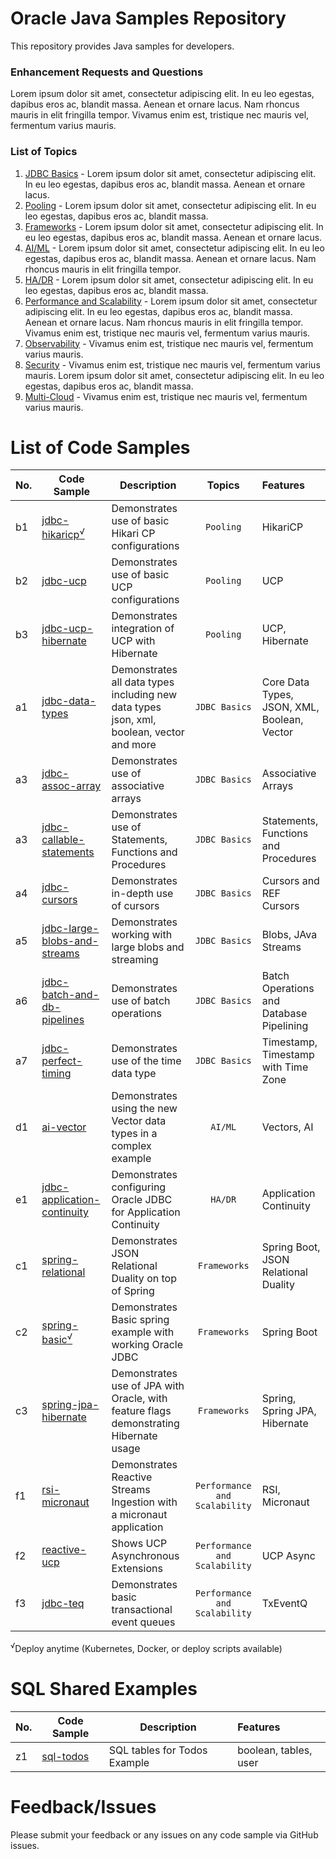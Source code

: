 # Oracle Java Samples Repository
This repository provides Java samples for developers.

### Enhancement Requests and Questions
Lorem ipsum dolor sit amet, consectetur adipiscing elit. In eu leo egestas, dapibus eros ac, blandit massa. Aenean et ornare lacus. Nam rhoncus mauris in elit fringilla tempor. Vivamus enim est, tristique nec mauris vel, fermentum varius mauris.


### List of Topics
1. [JDBC Basics](./topics/1-jdbc-basics.md) - Lorem ipsum dolor sit amet, consectetur adipiscing elit. In eu leo egestas, dapibus eros ac, blandit massa. Aenean et ornare lacus. 
2. [Pooling](./topics/2-pooling.md) -  Lorem ipsum dolor sit amet, consectetur adipiscing elit. In eu leo egestas, dapibus eros ac, blandit massa.
3. [Frameworks](./topics/3-frameworks.md) - Lorem ipsum dolor sit amet, consectetur adipiscing elit. In eu leo egestas, dapibus eros ac, blandit massa. Aenean et ornare lacus.
4. [AI/ML](./topics/3-frameworks.md) - Lorem ipsum dolor sit amet, consectetur adipiscing elit. In eu leo egestas, dapibus eros ac, blandit massa. Aenean et ornare lacus. Nam rhoncus mauris in elit fringilla tempor. 
5. [HA/DR](./topics/3-frameworks.md) - Lorem ipsum dolor sit amet, consectetur adipiscing elit. In eu leo egestas, dapibus eros ac, blandit massa. 
6. [Performance and Scalability](./topics/3-frameworks.md) - Lorem ipsum dolor sit amet, consectetur adipiscing elit. In eu leo egestas, dapibus eros ac, blandit massa. Aenean et ornare lacus. Nam rhoncus mauris in elit fringilla tempor. Vivamus enim est, tristique nec mauris vel, fermentum varius mauris.
7. [Observability](./topics/1-jdbc-basics.md) - Vivamus enim est, tristique nec mauris vel, fermentum varius mauris.
8. [Security](./topics/1-jdbc-basics.md) -  Vivamus enim est, tristique nec mauris vel, fermentum varius mauris. Lorem ipsum dolor sit amet, consectetur adipiscing elit. In eu leo egestas, dapibus eros ac, blandit massa.
9. [Multi-Cloud](./topics/1-jdbc-basics.md) - Vivamus enim est, tristique nec mauris vel, fermentum varius mauris.

# List of Code Samples

| No. | Code Sample                                                   | Description                                                                              |            Topics             | Features                                    |
|-----|---------------------------------------------------------------|------------------------------------------------------------------------------------------|:-----------------------------:|:--------------------------------------------|
| b1  | [jdbc-hikaricp<sup>√</sup>](./samples/jdbc-basic-minimal)     | Demonstrates use of basic Hikari CP configurations                                       |           `Pooling`           | HikariCP                                    |
| b2  | [jdbc-ucp](./samples/jdbc-data-types)                         | Demonstrates use of basic UCP configurations                                             |           `Pooling`           | UCP                                         |
| b3  | [jdbc-ucp-hibernate]()                                        | Demonstrates integration of UCP with Hibernate                                           |           `Pooling`           | UCP, Hibernate                              |
| a1  | [jdbc-data-types](./samples/jdbc-data-types)                  | Demonstrates all data types including new data types json, xml, boolean, vector and more |         `JDBC Basics`         | Core Data Types, JSON, XML, Boolean, Vector |
| a3  | [jdbc-assoc-array](./samples/jdbc-basic-minimal)              | Demonstrates use of associative arrays                                                   |         `JDBC Basics`         | Associative Arrays                          |
| a3  | [jdbc-callable-statements](./samples/jdbc-data-types)         | Demonstrates use of Statements, Functions and Procedures                                 |         `JDBC Basics`         | Statements, Functions and Procedures        |
| a4  | [jdbc-cursors](./samples/jdbc-extensions)                     | Demonstrates in-depth use of cursors                                                     |         `JDBC Basics`         | Cursors and REF Cursors                     |
| a5  | [jdbc-large-blobs-and-streams](./samples/jdbc-basic-minimal)  | Demonstrates working with large blobs and streaming                                      |         `JDBC Basics`         | Blobs, JAva Streams                         |
| a6  | [jdbc-batch-and-db-pipelines](./samples/jdbc-data-types)      | Demonstrates use of batch operations                                                     |         `JDBC Basics`         | Batch Operations and Database Pipelining    |
| a7  | [jdbc-perfect-timing](./samples/jdbc-basic-minimal)           | Demonstrates use of the time data type                                                   |         `JDBC Basics`         | Timestamp, Timestamp with Time Zone         |
| d1  | [ai-vector](./samples/jdbc-extensions)            | Demonstrates using the new Vector data types in a complex example                        |            `AI/ML`            | Vectors, AI                                 |
| e1  | [jdbc-application-continuity](./samples/jdbc-data-types)      | Demonstrates configuring Oracle JDBC for Application Continuity                          |            `HA/DR`            | Application Continuity                      |
| c1  | [spring-relational](./samples/jdbc-basic-minimal) | Demonstrates JSON Relational Duality on top of Spring                                    |         `Frameworks`          | Spring Boot, JSON Relational Duality        |
| c2  | [spring-basic<sup>√</sup>](./samples/jdbc-extensions)         | Demonstrates Basic spring example with working Oracle JDBC                               |         `Frameworks`          | Spring Boot                                 |
| c3  | [spring-jpa-hibernate](./samples/jdbc-data-types)             | Demonstrates use of JPA with Oracle, with feature flags demonstrating Hibernate usage    |         `Frameworks`          | Spring, Spring JPA, Hibernate               |
| f1  | [rsi-micronaut](./samples/jdbc-basic-minimal)                 | Demonstrates Reactive Streams Ingestion with a micronaut application                     | `Performance and Scalability` | RSI, Micronaut                              |
| f2  | [reactive-ucp](./samples/jdbc-extensions)         | Shows UCP Asynchronous Extensions                                                        | `Performance and Scalability` | UCP Async                                   |
| f3  | [jdbc-teq](./samples/jdbc-data-types)                         | Demonstrates basic transactional event queues                                            | `Performance and Scalability` | TxEventQ                                    |

<sup>√</sup>Deploy anytime (Kubernetes, Docker, or deploy scripts available)


# SQL Shared Examples

| No. | Code Sample                              | Description                  | Features              |
|-----|------------------------------------------|------------------------------|:----------------------|
| z1  | [sql-todos](./samples/sql-todos-example) | SQL tables for Todos Example | boolean, tables, user |

# Feedback/Issues
Please submit your feedback or any issues on any code sample via GitHub issues.
